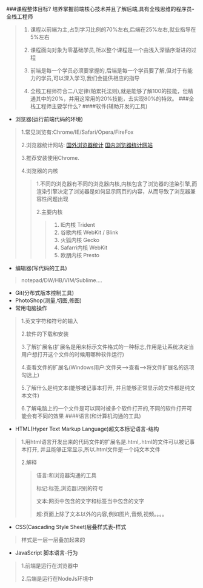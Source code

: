###课程整体目标?
培养掌握前端核心技术并且了解后端,具有全栈思维的程序员-全栈工程师
> 1. 课程以前端为主,占到学习比例的70%左右,后端在25%左右,就业指导在5%左右
> 
> 2. 课程面向对象为零基础学员,所以整个课程是一个由浅入深循序渐进的过程
> 
> 3. 前端是每一个学员必须要掌握的,后端是每一个学员要了解,但对于有能力的学员,可以深入学习,我们会提供相应的指导
> 
> 4. 全栈工程师符合二八定律(帕累托法则),就是能够了解100的技能，但精通其中的20%，并用这常用的20%技能，去实现80%的特效。
###全栈工程师主要学什么?
####软件(辅助开发的工具)
* 浏览器(运行前端代码的环境)
>1.常见浏览有:Chrome/IE/Safari/Opera/FireFox
>
>2.浏览器统计网站: [国外浏览器统计](http://gs.statcounter.com/) [国内浏览器统计网站](https://tongji.baidu.com/data/browser)
>
>3.推荐安装使用Chrome.
>
>4.浏览器的内核
>> 1.不同的浏览器有不同的浏览器内核,内核包含了浏览器的渲染引擎,而渲染引擎决定了浏览器是如何显示网页的内容，从而导致了浏览器兼容性问题出现
>> 
>> 2.主要内核
>>> 1. IE内核 Trident
>>> 2. 谷歌内核 WebKit / Blink
>>> 3. 火狐内核 Gecko
>>> 4. Safarri内核 WebKit
>>> 5. 欧朋内核 Presto
* 编辑器(写代码的工具)
>notepad/DW/HB/VIM/Sublime....
* Git(分布式版本控制工具)
* PhotoShop(测量,切图,修图)
* 常用电脑操作
> 1.英文字符和符号的输入
> 
> 2.软件的下载和安装
> 
> 3.了解扩展名(扩展名是用来标示文件格式的一种标志,作用是让系统决定当用户想打开这个文件的时候用哪种软件运行)
> 
> 4.查看文件的扩展名(Windows用户:文件夹-->查看-->将文件扩展名的选项勾选上)
> 
> 5.了解什么是纯文本(能够被记事本打开, 并且能够正常显示的文件都是纯文本文件)
> 
> 6.了解电脑上的一个文件是可以同时被多个软件打开的,不同的软件打开可能会有不同的效果
####语言(和计算机沟通的工具)
* HTML(Hyper Text Markup Language)超文本标记语言-结构
>1.用html语言开发出来的代码文件的扩展名是.html,.html的文件可以被记事本打开, 并且能够正常显示,所以.html文件是一个纯文本文件
>
>2.解释
>>语言:和浏览器沟通的工具
>>
>>标记:标签,浏览器识别的符号
>>
>>文本:网页中包含的文字和标签当中包含的文字
>>
>>超:页面上除了文本以外的内容,例如图片,音频,视频。。。。
* CSS(Cascading Style Sheet)层叠样式表-样式
>样式是一层一层叠加起来的
* JavaScript 脚本语言-行为
> 1.前端是运行在浏览器中
> 
> 2.后端是运行在NodeJs环境中


